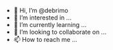 - 👋 Hi, I’m @debrimo
- 👀 I’m interested in ...
- 🌱 I’m currently learning ...
- 💞️ I’m looking to collaborate on ...
- 📫 How to reach me ...

<!---
debrimo/debrimo is a ✨ special ✨ repository because its `README.md` (this file) appears on your GitHub profile.
You can click the Preview link to take a look at your changes.
--->
